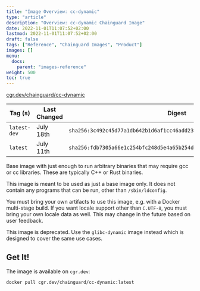 ```yaml
---
title: "Image Overview: cc-dynamic"
type: "article"
description: "Overview: cc-dynamic Chainguard Image"
date: 2022-11-01T11:07:52+02:00
lastmod: 2022-11-01T11:07:52+02:00
draft: false
tags: ["Reference", "Chainguard Images", "Product"]
images: []
menu:
  docs:
    parent: "images-reference"
weight: 500
toc: true
---
```


[cgr.dev/chainguard/cc-dynamic](https://github.com/chainguard-images/images/tree/main/images/cc-dynamic)

| Tag (s)       | Last Changed | Digest                                                                    |
|---------------|--------------|---------------------------------------------------------------------------|
|  `latest-dev` | July 18th    | `sha256:3c492c45d77a1db642b1d6af1cc46add23c37f915c8635e1d42f03cce85158f2` |
|  `latest`     | July 11th    | `sha256:fdb7305a66e1c254bfc248d5e4a65b254dc7c5dcc1e6cdb97b391efb3bfcc1b1` |



Base image with just enough to run arbitrary binaries that may require gcc or cc libraries.
These are typically C++ or Rust binaries.

This image is meant to be used as just a base image only. It does not contain any programs that can be run, other than `/sbin/ldconfig`.

You must bring your own artifacts to use this image, e.g. with a Docker multi-stage build. If you want locale support other than `C.UTF-8`, you must bring your own locale data as well. This may change in the future based on user feedback.

This image is deprecated.  Use the `glibc-dynamic` image instead which is designed to cover the same use cases.

## Get It!

The image is available on `cgr.dev`:

```
docker pull cgr.dev/chainguard/cc-dynamic:latest
```

